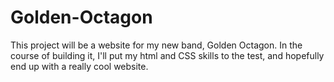 # Golden-Octagon
This project will be a website for my new band, Golden Octagon. In the course of building it, I'll put my html and CSS skills to the test, and hopefully end up with a really cool website. 
